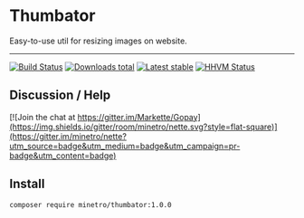 # Thumbator

Easy-to-use util for resizing images on website.

-----

[![Build Status](https://img.shields.io/travis/minetro/thumbator.svg?style=flat-square)](https://travis-ci.org/minetro/thumbator)
[![Downloads total](https://img.shields.io/packagist/dt/minetro/thumbator.svg?style=flat-square)](https://packagist.org/packages/minetro/thumbator)
[![Latest stable](https://img.shields.io/packagist/v/minetro/thumbator.svg?style=flat-square)](https://packagist.org/packages/minetro/thumbator)
[![HHVM Status](https://img.shields.io/hhvm/minetro/thumbator.svg?style=flat-square)](http://hhvm.h4cc.de/package/minetro/thumbator)

## Discussion / Help

[![Join the chat at https://gitter.im/Markette/Gopay](https://img.shields.io/gitter/room/minetro/nette.svg?style=flat-square)](https://gitter.im/minetro/nette?utm_source=badge&utm_medium=badge&utm_campaign=pr-badge&utm_content=badge)

## Install

```sh
composer require minetro/thumbator:1.0.0
```
